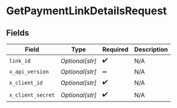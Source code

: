 # GetPaymentLinkDetailsRequest


## Fields

| Field              | Type               | Required           | Description        |
| ------------------ | ------------------ | ------------------ | ------------------ |
| `link_id`          | *Optional[str]*    | :heavy_check_mark: | N/A                |
| `x_api_version`    | *Optional[str]*    | :heavy_minus_sign: | N/A                |
| `x_client_id`      | *Optional[str]*    | :heavy_check_mark: | N/A                |
| `x_client_secret`  | *Optional[str]*    | :heavy_check_mark: | N/A                |